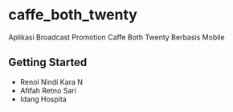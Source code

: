 # caffe_both_twenty

Aplikasi Broadcast Promotion Caffe Both Twenty Berbasis Mobile

## Getting Started
- Renol Nindi Kara N
- Afifah Retno Sari
- Idang Hospita
